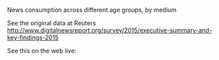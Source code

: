 News consumption across different age groups, by medium

See the original data at Reuters
http://www.digitalnewsreport.org/survey/2015/executive-summary-and-key-findings-2015 

See this on the web live: 